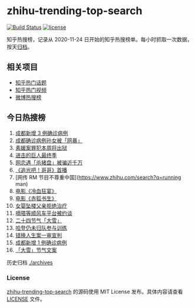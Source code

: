 # zhihu-trending-top-search

[![Build Status](https://github.com/justjavac/zhihu-trending-top-search/workflows/ci/badge.svg?branch=main)](https://github.com/justjavac/zhihu-trending-top-search/actions)
[![license](https://img.shields.io/github/license/justjavac/zhihu-trending-top-search)](https://github.com/justjavac/zhihu-trending-top-search/blob/main/LICENSE)

知乎热搜榜，记录从 2020-11-24 日开始的知乎热搜榜单。每小时抓取一次数据，按天[归档](./archives)。

## 相关项目

- [知乎热门话题](https://github.com/justjavac/zhihu-trending-hot-questions)
- [知乎热门视频](https://github.com/justjavac/zhihu-trending-hot-video)
- [微博热搜榜](https://github.com/justjavac/weibo-trending-hot-search)

## 今日热搜榜

<!-- BEGIN -->
<!-- 最后更新时间 Tue Dec 08 2020 22:04:50 GMT+0800 (CST) -->
1. [成都新增 3 例确诊病例](https://www.zhihu.com/search?q=成都新增)
1. [成都确诊病例孙女被「网暴」](https://www.zhihu.com/search?q=成都孙女)
1. [素媛案罪犯本周将出狱](https://www.zhihu.com/search?q=素媛案)
1. [进击的巨人最终季](https://www.zhihu.com/search?q=进击的巨人最终季)
1. [网恋遇「杀猪盘」被骗近千万](https://www.zhihu.com/search?q=杀猪盘)
1. [《追光吧！哥哥》首播](https://www.zhihu.com/search?q=追光吧哥哥)
1. [网传 RM 节目不尊重中国](https://www.zhihu.com/search?q=running man)
1. [电影《冷血狂宴》](https://www.zhihu.com/search?q=冷血狂宴)
1. [电影《赤狐书生》](https://www.zhihu.com/search?q=赤狐书生)
1. [女婴坠楼父亲拒绝治疗](https://www.zhihu.com/search?q=女婴坠楼)
1. [嘀嗒等顺风车平台被约谈](https://www.zhihu.com/search?q=顺风车)
1. [二十四节气「大雪」](https://www.zhihu.com/search?q=大雪)
1. [哈登仍未归队参与训练](https://www.zhihu.com/search?q=哈登)
1. [错换人生案一审宣判](https://www.zhihu.com/search?q=错换人生)
1. [成都新增 1 例确诊病例](https://www.zhihu.com/search?q=成都确诊)
1. [「大雪」节气文案](https://www.zhihu.com/search?q=大雪文案)
<!-- END -->

历史归档 [./archives](./archives)

### License

[zhihu-trending-top-search](https://github.com/justjavac/zhihu-trending-top-search) 的源码使用 MIT License 发布。具体内容请查看 [LICENSE](./LICENSE) 文件。
